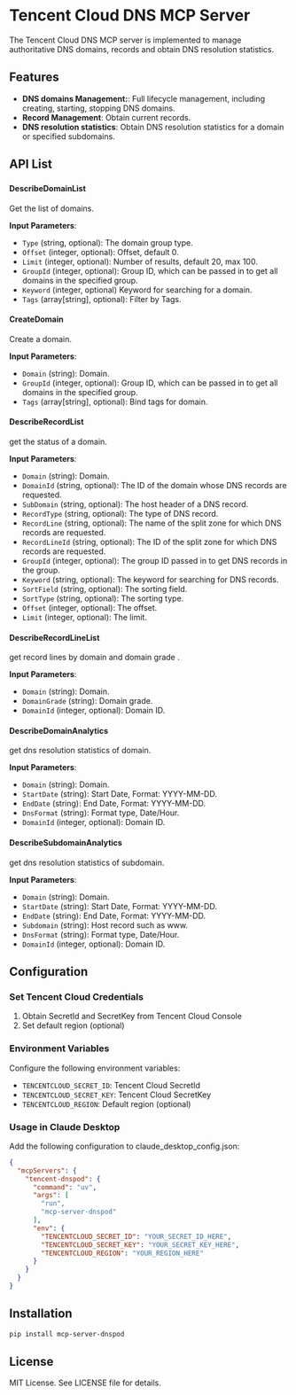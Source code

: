 # Tencent Cloud DNS MCP Server
The Tencent Cloud DNS MCP server is implemented to manage authoritative DNS domains, records and obtain DNS resolution statistics.


## Features
- **DNS domains Management:**: Full lifecycle management, including creating, starting, stopping DNS domains.
- **Record Management**: Obtain current records. 
- **DNS resolution statistics**: Obtain DNS resolution statistics for a domain or specified subdomains.



## API List
### 
#### DescribeDomainList
Get the list of domains.

**Input Parameters**:
- `Type` (string, optional): The domain group type.
- `Offset` (integer, optional): Offset, default 0.
- `Limit` (integer, optional): Number of results, default 20, max 100.
- `GroupId` (integer, optional): Group ID, which can be passed in to get all domains in the specified group.
- `Keyword` (integer, optional) Keyword for searching for a domain.
- `Tags` (array[string], optional): Filter by Tags.

#### CreateDomain
Create a domain.

**Input Parameters**:
- `Domain` (string): Domain.
- `GroupId` (integer, optional): Group ID, which can be passed in to get all domains in the specified group.
- `Tags` (array[string], optional): Bind tags for domain.

#### DescribeRecordList
get the status of a domain.

**Input Parameters**:
- `Domain` (string): Domain.
- `DomainId` (string, optional): The ID of the domain whose DNS records are requested.
- `SubDomain` (string, optional): The host header of a DNS record.
- `RecordType` (string, optional): The type of DNS record.
- `RecordLine` (string, optional): The name of the split zone for which DNS records are requested.
- `RecordLineId` (string, optional): The ID of the split zone for which DNS records are requested.
- `GroupId` (integer, optional): The group ID passed in to get DNS records in the group.
- `Keyword` (string, optional): The keyword for searching for DNS records.
- `SortField` (string, optional): The sorting field.
- `SortType` (string, optional): The sorting type.
- `Offset` (integer, optional): The offset.
- `Limit` (integer, optional): The limit.


#### DescribeRecordLineList
get record lines by domain and domain grade .

**Input Parameters**:
- `Domain` (string): Domain.
- `DomainGrade` (string): Domain grade.
- `DomainId` (integer, optional): Domain ID.

#### DescribeDomainAnalytics
get dns resolution statistics of domain.

**Input Parameters**:
- `Domain` (string): Domain.
- `StartDate` (string): Start Date, Format: YYYY-MM-DD.
- `EndDate` (string): End Date, Format: YYYY-MM-DD.
- `DnsFormat` (string): Format type, Date/Hour.
- `DomainId` (integer, optional): Domain ID.

#### DescribeSubdomainAnalytics
get dns resolution statistics of subdomain.

**Input Parameters**:
- `Domain` (string): Domain.
- `StartDate` (string): Start Date, Format: YYYY-MM-DD.
- `EndDate` (string): End Date, Format: YYYY-MM-DD.
- `Subdomain` (string): Host record such as www.
- `DnsFormat` (string): Format type, Date/Hour.
- `DomainId` (integer, optional): Domain ID.


## Configuration
### Set Tencent Cloud Credentials
1. Obtain SecretId and SecretKey from Tencent Cloud Console
2. Set default region (optional)

### Environment Variables
Configure the following environment variables:
- `TENCENTCLOUD_SECRET_ID`: Tencent Cloud SecretId
- `TENCENTCLOUD_SECRET_KEY`: Tencent Cloud SecretKey  
- `TENCENTCLOUD_REGION`: Default region (optional)

### Usage in Claude Desktop
Add the following configuration to claude_desktop_config.json:

```json
{
  "mcpServers": {
    "tencent-dnspod": {
      "command": "uv",
      "args": [
        "run",
        "mcp-server-dnspod"
      ],
      "env": {
        "TENCENTCLOUD_SECRET_ID": "YOUR_SECRET_ID_HERE",
        "TENCENTCLOUD_SECRET_KEY": "YOUR_SECRET_KEY_HERE",
        "TENCENTCLOUD_REGION": "YOUR_REGION_HERE"
      }
    }
  }
}
```

## Installation
```sh
pip install mcp-server-dnspod
```

## License
MIT License. See LICENSE file for details.
